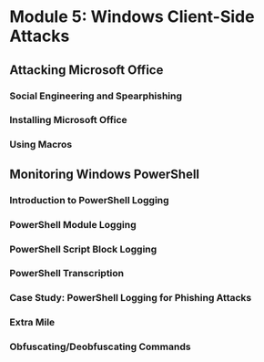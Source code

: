 # Module 5: Windows Client-Side Attacks

## Attacking Microsoft Office

### Social Engineering and Spearphishing



### Installing Microsoft Office



### Using Macros



## Monitoring Windows PowerShell

### Introduction to PowerShell Logging



### PowerShell Module Logging



### PowerShell Script Block Logging



### PowerShell Transcription



### Case Study: PowerShell Logging for Phishing Attacks



### Extra Mile



### Obfuscating/Deobfuscating Commands



